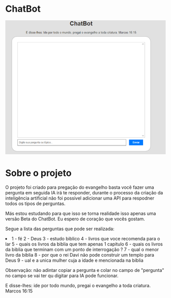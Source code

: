 <h1 aling="center"> ChatBot </h1>

<img alt="prjeto chatbot" src="./src/chatbot.PNG">

<h1 aling="center"> Sobre o projeto </h1>

<p> O projeto foi criado para pregação do evangelho basta você fazer uma pergunta em seguida IA irá te responder, durante o processo da criação da inteligência artificial não foi possivel adicionar uma API para respodner todos os tipos de perguntas.

Más estou estudando para que isso se torna realidade isso apenas uma versão Beta do ChatBot. Eu espero de coração que vocês gostam. </p>

Segue a lista das perguntas que pode ser realizada:

<li>
1 - fé
2 - Deus
3 - estudo biblico
4 - livros que voce recomenda para o lar
5 - quais os livros da biblia que tem apenas 1 capitulo
6 - quais os livros da biblia que terminam com um ponto de interrogação ?
7 - qual o menor livro da biblia
8 - por que o rei Davi não pode construir um templo para Deus
9 - ual e a unica mulher cuja a idade e mencionada na biblia
</li>

Observação: não adintar copiar a pergunta e colar no campo de "pergunta" no campo se vai ter qu digitar para IA pode funcionar.

E disse-lhes: ide por todo mundo, pregai o evangelho a toda criatura. Marcos 16:15
 
